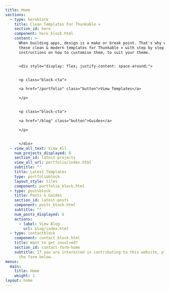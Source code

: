 ```yaml
---
title: Home
sections:
  - type: heroblock
    title: Clean Templates For Thunkable ✕
    section_id: hero
    component: hero_block.html
    content: >-
      When building apps, design is a make or break point. That's why we created
      these clean & modern templates for Thunkable ✕ with step by step
      instructions on how to customise them, to suit your theme. 


      <div style="display: flex; justify-content: space-around;">


      <p class="block-cta">

      <a href="/portfolio" class="button">View Templates</a>

      </p>


      <p class="block-cta">

      <a href="/blog" class="button">Guides</a>

      </p>


      </div>
  - view_all_text: View All
    num_projects_displayed: 6
    section_id: latest-projects
    view_all_url: portfolio/index.html
    subtitle: ""
    title: Latest Templates
    type: portfolioblock
    layout_style: tiles
    component: portfolio_block.html
  - type: postsblock
    title: Posts & Guides
    section_id: latest-posts
    component: posts_block.html
    subtitle: ""
    num_posts_displayed: 6
    actions:
      - label: View Blog
        url: blog/index.html
  - type: contactblock
    component: contact_block.html
    title: Want to get involved?
    section_id: contact-form-home
    subtitle: If you are interested in contributing to this website, please fill out
      the form below.
menus:
  main:
    title: Home
    weight: 1
layout: home
---
```

